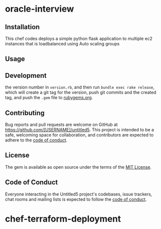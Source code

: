 # oracle-interview

## Installation

This chef codes deploys a simple python flask application to multiple ec2 instances that is loadbalanced using 
Auto scaling groups
## Usage

## Development

 the version number in `version.rb`, and then run `bundle exec rake release`, which will create a git tag for the version, push git commits and the created tag, and push the `.gem` file to [rubygems.org](https://rubygems.org).

## Contributing

Bug reports and pull requests are welcome on GitHub at https://github.com/[USERNAME]/untitled5. This project is intended to be a safe, welcoming space for collaboration, and contributors are expected to adhere to the [code of conduct](https://github.com/[USERNAME]/untitled5/blob/master/CODE_OF_CONDUCT.md).

## License

The gem is available as open source under the terms of the [MIT License](https://opensource.org/licenses/MIT).

## Code of Conduct

Everyone interacting in the Untitled5 project's codebases, issue trackers, chat rooms and mailing lists is expected to follow the [code of conduct](https://github.com/[USERNAME]/untitled5/blob/master/CODE_OF_CONDUCT.md).
# chef-terraform-deployment
